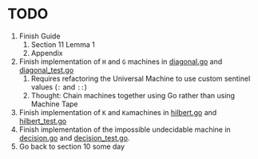 # TODO

1. Finish Guide
   1. Section 11 Lemma 1
   1. Appendix
1. Finish implementation of `H` and `G` machines in [diagonal.go](./diagonal.go) and [diagonal_test.go](./diagonal_test.go)
   1. Requires refactoring the Universal Machine to use custom sentinel values (`:` and `::`)
   1. Thought: Chain machines together using Go rather than using Machine Tape
1. Finish implementation of `K` and `Ka`machines in [hilbert.go](./hilbert.go) and [hilbert_test.go](./hilbert_test.go)
1. Finish implementation of the impossible undecidable machine in [decision.go](./decision.go) and [decision_test.go](./decision_test.go).
1. Go back to section 10 some day